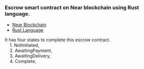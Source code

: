 ### Escrow smart contract on Near blockchain using Rust language.
  * [Near Blockchain](https://near.org/)  
  * [Rust Language](https://www.rust-lang.org/) 
  
It has four states to complete this escrow contract.  
&nbsp;&nbsp;&nbsp; 1. NotInitiated,  
&nbsp;&nbsp;&nbsp; 2. AwaitingPayment,  
&nbsp;&nbsp;&nbsp; 3. AwaitingDelivery,  
&nbsp;&nbsp;&nbsp; 4. Complete, 
	

